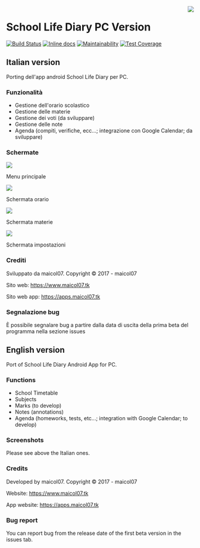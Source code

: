 <img src="https://apps.maicol07.tk/app/sld/img/ic_launcher.png" align="right" />

# School Life Diary PC Version
[![Build Status](https://travis-ci.org/maicol07/school_life_diary_pc.svg?branch=master)](https://travis-ci.org/maicol07/school_life_diary_pc)
[![Inline docs](http://inch-ci.org/github/maicol07/school_life_diary_pc.svg?branch=master)](http://inch-ci.org/github/maicol07/school_life_diary_pc)
[![Maintainability](https://api.codeclimate.com/v1/badges/036e4db030eddca22df9/maintainability)](https://codeclimate.com/github/maicol07/school_life_diary_pc/maintainability)
[![Test Coverage](https://api.codeclimate.com/v1/badges/036e4db030eddca22df9/test_coverage)](https://codeclimate.com/github/maicol07/school_life_diary_pc/test_coverage)

## Italian version
Porting dell'app android School Life Diary per PC.
### Funzionalità
- Gestione dell'orario scolastico
- Gestione delle materie
- Gestione dei voti (da sviluppare)
- Gestione delle note
- Agenda (compiti, verifiche, ecc...; integrazione con Google Calendar; da sviluppare)
### Schermate

<img src="https://apps.maicol07.tk/wp-content/uploads/2017/03/sld_screen_1-1.png" />

Menu principale

<img src="https://apps.maicol07.tk/wp-content/uploads/2017/03/sld_screen_2-1.png"/>

Schermata orario

<img src="https://apps.maicol07.tk/wp-content/uploads/2017/03/sld_screen_3-1.png"/>

Schermata materie

<img src="https://apps.maicol07.tk/wp-content/uploads/2017/03/sld_screen_4.png"/>

Schermata impostazioni

### Crediti
Sviluppato da maicol07. Copyright © 2017 - maicol07

Sito web: https://www.maicol07.tk

Sito web app: https://apps.maicol07.tk
### Segnalazione bug
È possibile segnalare bug a partire dalla data di uscita della prima beta del programma nella sezione issues

## English version
Port of School Life Diary Android App for PC.
### Functions
- School Timetable
- Subjects
- Marks (to develop)
- Notes (annotations)
- Agenda (homeworks, tests, etc...; integration with Google Calendar; to develop)
### Screenshots
Please see above the Italian ones.
### Credits
Developed by maicol07. Copyright © 2017 - maicol07

Website: https://www.maicol07.tk

App website: https://apps.maicol07.tk
### Bug report
You can report bug from the release date of the first beta version in the issues tab.

